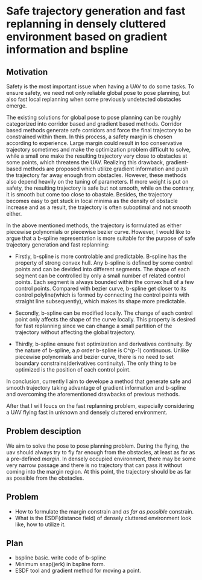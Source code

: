 # Safe trajectory generation and fast replanning in densely cluttered environment based on gradient information and bspline

## Motivation
Safety is the most important issue when having a UAV to do some tasks. To ensure safety, we need not only reliable global pose to pose planning, but also fast local replanning when some previously undetected obstacles emerge.  

The existing solutions for global pose to pose planning can be roughly categorized into corridor based and gradient based methods. Corridor based methods generate safe corridors and force the final trajectory to be constrained within them. In this process, a safety margin is chosen according to experience. Large margin could result in too conservative trajectory sometimes and make the optimization problem difficult to solve, while a small one make the resulting trajectory very close to obstacles at some points, which threatens the UAV. Realizing this drawback, gradient-based methods are proposed which utilize gradient information and push the trajectory far away enough from obstacles. However, these methods also depend heavily on the tuning of parameters. If more weight is put on safety, the resulting trajectory is safe but not smooth, while on the contrary, it is smooth but come too close to obastale. Besides, the trajectory becomes easy to get stuck in local minima as the density of obstacle increase and as a result, the trajectory is often suboptimal and not smooth either.

In the above mentioned methods, the trajectory is formulated as either piecewise polynomials or piecewise bezier curve. However, I would like to argue that a b-spline representation is more suitable for the purpose of safe trajectory generation and fast replanning:

* Firstly, b-spline is more controlable and predictable. B-spline has the property of strong convex hull. Any b-spline is defined by some control points and can be devided into different segments. The shape of each segment can be controlled by only a small number of related control points. Each segment is always bounded within the convex hull of a few control points. Compared with bezier curve, b-spline get closer to its control polyline(which is formed by connecting the control points with straight line subsequently), which makes its shape more predictable.

* Secondly, b-spline can be modified locally. The change of each control point only affects the shape of the curve locally. This property is desired for fast replanning since we can change a small partition of the trajectory without affecting the global trajectory.

* Thirdly, b-spline ensure fast optimization and derivatives continuity. By the nature of b-spline, a _p_ order b-spline is C^(p-1) continuous. Unlike piecewise polynomials and bezier curve, there is no need to set boundary constrains(derivatives continuity). The only thing to be optimized is the position of each control point.

In conclusion, currently I aim to develope a method that generate safe and smooth trajectory taking advantage of gradient information and b-spline and overcoming the aforementioned drawbacks of previous methods. 

After that I will foucs on the fast replanning problem, especially considering a UAV flying fast in unknown and densely cluttered environment.

## Problem desciption
We aim to solve the pose to pose planning problem. During the flying, the uav should always try to fly far enough from the obstacles, at least as far as a pre-defined *margin*. In densely occupied environment, there may be some very narrow passage and there is no trajectory that can pass it without coming into the margin region. At this point, the trajectory should be as far as possible from the obstacles.

## Problem
* How to formulate the margin constrain and _as far as possible_ constrain.
* What is the ESDF(distance field) of densely cluttered environment look like, how to utilize it.

## Plan
* bspline basic. write code of b-spline
* Minimum snap(jerk) in bspline form.
* ESDF tool and gradient method for moving a point.
